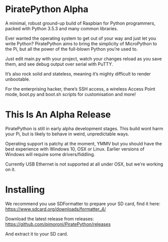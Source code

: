 # PiratePython Alpha

A minimal, robust ground-up build of Raspbian for Python programmers, packed with Python 3.5.3 and many common libraries.

Ever wanted the operating system to get out of your way and just let you write Python? PiratePython aims to bring the simplicity of MicroPython to the Pi, but all the power of the full-blown Python you’re used to.

Just edit main.py with your project, watch your changes reload as you save them, and see debug output over serial with PuTTY.

It’s also rock solid and stateless, meaning it’s mighty difficult to render unbootable.

For the enterprising hacker, there’s SSH access, a wireless Access Point mode, boot.py and boot.sh scripts for customisation and more!

# This Is An Alpha Release

PiratePython is still in early alpha development stages. This build wont harm your Pi, but is likely to behave in weird, unpredictable ways.

Operating support is patchy at the moment, YMMV but you should have the best experience with Windows 10, OSX or Linux. Earlier versions of Windows will require some drivers/fiddling.

Currently USB Ethernet is not supported at all under OSX, but we’re working on it.

# Installing

We recommend you use SDFormatter to prepare your SD card, find it here: https://www.sdcard.org/downloads/formatter_4/

Download the latest release from releases: https://github.com/pimoroni/PiratePython/releases

And extract it to your SD card.